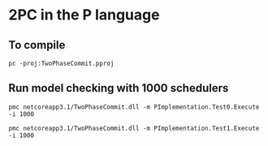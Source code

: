 # 2PC in the P language

## To compile

```
pc -proj:TwoPhaseCommit.pproj
```

## Run model checking with 1000 schedulers
```
pmc netcoreapp3.1/TwoPhaseCommit.dll -m PImplementation.Test0.Execute -i 1000
```
```
pmc netcoreapp3.1/TwoPhaseCommit.dll -m PImplementation.Test1.Execute -i 1000
```
